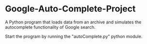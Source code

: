 # Google-Auto-Complete-Project


A Python program that loads data from an archive and simulates the autocomplete functionality of Google search.

Start the program by running the "autoComplete.py" python module.
